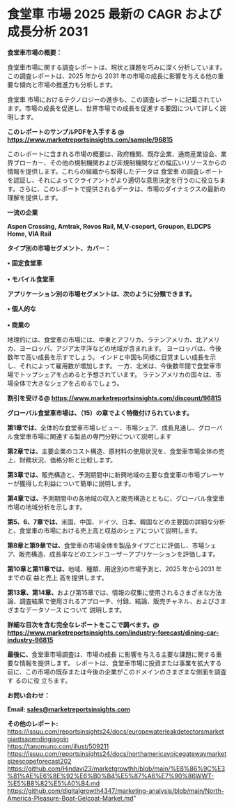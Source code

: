 # 食堂車 市場 2025 最新の CAGR および成長分析 2031

<strong><b>食堂車市場の概要：</b></strong>

食堂車市場に関する調査レポートは、現状と課題を巧みに深く分析しています。この調査レポートは、2025 年から 2031 年の市場の成長に影響を与える他の重要な傾向と市場の推進力も分析します。

食堂車 市場におけるテクノロジーの進歩も、この調査レポートに記載されています。市場の成長を促進し、世界市場での成長を促進する要因について詳しく説明します。

<strong>このレポートのサンプルPDFを入手する @ <a href=https://www.marketreportsinsights.com/sample/96815>https://www.marketreportsinsights.com/sample/96815</a></strong>

このレポートに含まれる市場の概要は、政府機関、既存企業、通商産業協会、業界ブローカー、その他の規制機関および非規制機関などの幅広いリソースからの情報を提供します。これらの組織から取得したデータは 食堂車 の調査レポートを認証し、それによってクライアントがより適切な意思決定を行うのに役立ちます。さらに、このレポートで提供されるデータは、市場のダイナミクスの最新の理解を提供します。

<strong>一流の企業</strong>

<strong><b>Aspen Crossing, Amtrak, Rovos Rail, M,V-csoport, Groupon, ELDCPS Home, VIA Rail</b></strong>

<strong><b>タイプ別の市場セグメント、カバー：</b></strong>

<strong>• 固定食堂車<br><br>• モバイル食堂車</strong>

<strong><b>アプリケーション別の市場セグメントは、次のように分類できます。</b></strong>

<strong>• 個人的な<br><br>• 商業の</strong>

 地理的には、食堂車の市場には、中東とアフリカ、ラテンアメリカ、北アメリカ、ヨーロッパ、アジア太平洋などの地域が含まれます。 ヨーロッパは、今後数年で高い成長を示すでしょう。 インドと中国も同様に目覚ましい成長を示し、それによって雇用数が増加します。 一方、北米は、今後数年間で食堂車市場でトップシェアを占めると予想されています。 ラテンアメリカの国々は、市場全体で大きなシェアを占めるでしょう。

<strong>割引を受ける@ <a href=https://www.marketreportsinsights.com/discount/96815>https://www.marketreportsinsights.com/discount/96815</a></strong>

<strong><b>グローバル食堂車市場は、（15）の章でよく特徴付けられています。</b></strong>

<strong><b>第</b></strong><strong><b>1章では、</b></strong>全体的な食堂車市場レビュー、市場シェア、成長見通し、グローバル食堂車市場に関連する製品の専門分野について説明します

<strong><b>第2章では、</b></strong>主要企業のコスト構造、原材料の使用状況を、食堂車市場全体の売上、財務状況、価格分析と比較します。

<strong><b>第3章では、</b></strong>販売構造と、予測期間中に新興地域の主要な食堂車の市場プレーヤーが獲得した利益について簡単に説明します。

<strong><b>第4章では、</b></strong>予測期間中の各地域の収入と販売構造とともに、グローバル食堂車市場の地域分析を示します。

<strong><b>第5、6、7章では、</b></strong>米国、中国、ドイツ、日本、韓国などの主要国の詳細な分析と、食堂車の市場における売上高と収益のシェアについて説明します。

<strong><b>第8章と第9章では、</b></strong>食堂車の市場全体を製品タイプごとに評価し、市場シェア、販売構造、成長率などのエンドユーザーアプリケーションを評価します。

<strong><b>第10章と第11章では、</b></strong>地域、種類、用途別の市場予測と、2025 年から2031 年までの収 益と売上 高を提供します。

<strong><b>第13章、第14章、</b></strong>および第15章では、情報の収集に使用されるさまざまな方法論、調査結果で使用されるアプローチ、付録、結論、販売チャネル、およびさまざまなデータソース について 説明します。

<strong>詳細な目次を含む完全なレポートをここで調べます。@ <a href=https://www.marketreportsinsights.com/industry-forecast/dining-car-industry-96815>https://www.marketreportsinsights.com/industry-forecast/dining-car-industry-96815</a></strong>

<strong><b>最後に、</b></strong>食堂車市場調査は、市場の成長 に影響を</a>与える主要な課題に関する重要な情報を提供します。 レポートは、食堂車市場に投資または事業を拡大する前に、この市場の既存または今後の企業がこのドメインのさまざまな側面を調査す るのに役 立ちます。

<strong><b>お問い合わせ：</b></strong>

<strong>Email: </strong><a href=mailto:sales@marketreportsinsights.com><strong>sales@marketreportsinsights.com</strong></a>

<strong>その他のレポート:</strong>
<br>
<a href=https://issuu.com/reportsinsights24/docs/europewaterleakdetectorsmarketgiantsspendingisgoin>https://issuu.com/reportsinsights24/docs/europewaterleakdetectorsmarketgiantsspendingisgoin</a>
<br>
<a href=https://tanomuno.com/illust/509211>https://tanomuno.com/illust/509211</a>
<br>
<a href=https://issuu.com/reportsinsights24/docs/northamericavoicegatewaymarketsizescopeforecast202>https://issuu.com/reportsinsights24/docs/northamericavoicegatewaymarketsizescopeforecast202</a>
<br>
<a href=https://github.com/Hindavi23/marketgrowthh/blob/main/%E8%86%9C%E3%81%AE%E6%8E%92%E6%B0%B4%E5%87%A6%E7%90%86WWT-%E5%B8%82%E5%A0%B4.md>https://github.com/Hindavi23/marketgrowthh/blob/main/%E8%86%9C%E3%81%AE%E6%8E%92%E6%B0%B4%E5%87%A6%E7%90%86WWT-%E5%B8%82%E5%A0%B4.md</a>
<br>
<a href=https://github.com/digitalgrowth4347/marketing-analysis/blob/main/North-America-Pleasure-Boat-Gelcoat-Market.md>https://github.com/digitalgrowth4347/marketing-analysis/blob/main/North-America-Pleasure-Boat-Gelcoat-Market.md</a>"

